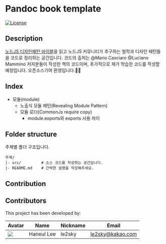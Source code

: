 # Pandoc book template

[![License](https://img.shields.io/badge/license-MIT-blue.svg)](https://github.com/wikiti/pandoc-book-template/blob/master/LICENSE.md)

## Description

[노드JS 디자인패턴 바이블](http://pandoc.org/MANUAL.html#extension-yaml_metadata_block)을 읽고 노드JS 커뮤니티가 추구하는 철학과 디자인 패턴들을 코드로 정리하는 공간입니다. 코드의 출처는 @Mario Casciaro @Luciano Mammino 저자분들이 작성한 책의 코드이며, 추가적으로 제가 학습한 코드를 작성할 예정입니다. 오픈소스기여 환영입니다.🙋‍♂️

## Index

- 모듈(module)
  - 노출식 모듈 패턴(Revealing Module Pattern)
  - 모듈 로더(CommonJs require copy)
    - module.exports와 exports 사용 차이

## Folder structure

주제별 폴더 구조입니다.

```
주제/
|- src/         # 소스 코드를 작성하는 공간입니다.
|- README.md    # 간략한 설명을 작성해주세요.
```

## Contribution

## Contributors

This project has been developed by:

| Avatar                                                    | Name       | Nickname | Email                                       |
| --------------------------------------------------------- | ---------- | -------- | ------------------------------------------- |
| ![](https://avatars.githubusercontent.com/u/39932141?v=4) | Haneul Lee | le2sky   | [le2sky@kakao.com](mailto:le2sky@kakao.com) |
